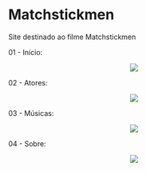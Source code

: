 # Matchstickmen
Site destinado ao filme Matchstickmen

01 - Início:
<p align="center">
<img src="img/capture.gif">
</p>

02 - Atores:
<p align="center">
<img src="#">
</p>

03 - Músicas:
<p align="center">
<img src="img/capture2.gif">
</p>

04 - Sobre:
<p align="center">
<img src="#">
</p>